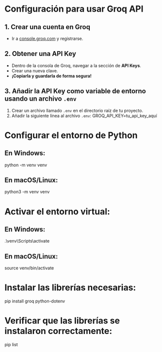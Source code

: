 # Configuración para usar Groq API

## 1. Crear una cuenta en Groq
- Ir a [console.groq.com](https://console.groq.com) y registrarse.

## 2. Obtener una API Key
- Dentro de la consola de Groq, navegar a la sección de **API Keys**.
- Crear una nueva clave.
- **¡Copiarla y guardarla de forma segura!**

## 3. Añadir la API Key como variable de entorno usando un archivo `.env`
1. Crear un archivo llamado `.env` en el directorio raíz de tu proyecto.
2. Añadir la siguiente línea al archivo `.env`:
   GROQ_API_KEY=tu_api_key_aquí


#  Configurar el entorno de Python
## En Windows:
python -m venv venv

## En macOS/Linux:
python3 -m venv venv


# Activar el entorno virtual:
## En Windows:
.\venv\Scripts\activate

## En macOS/Linux:
source venv/bin/activate

# Instalar las librerías necesarias:
pip install groq python-dotenv

# Verificar que las librerías se instalaron correctamente:
pip list
